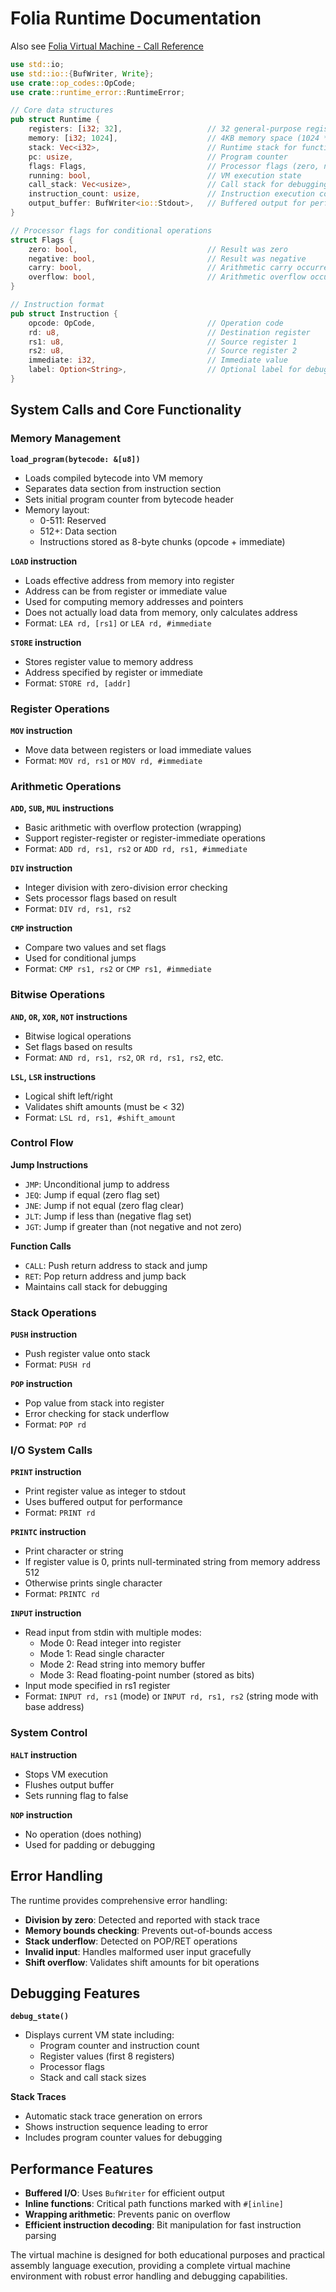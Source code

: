 # Folia Runtime Documentation

Also see [Folia Virtual Machine - Call Reference](register_architecture.md)

```rust
use std::io;
use std::io::{BufWriter, Write};
use crate::op_codes::OpCode;
use crate::runtime_error::RuntimeError;

// Core data structures
pub struct Runtime {
    registers: [i32; 32],                   // 32 general-purpose registers
    memory: [i32; 1024],                    // 4KB memory space (1024 * 4 bytes)
    stack: Vec<i32>,                        // Runtime stack for function calls
    pc: usize,                              // Program counter
    flags: Flags,                           // Processor flags (zero, negative, carry, overflow)
    running: bool,                          // VM execution state
    call_stack: Vec<usize>,                 // Call stack for debugging
    instruction_count: usize,               // Instruction execution counter
    output_buffer: BufWriter<io::Stdout>,   // Buffered output for performance
}

// Processor flags for conditional operations
struct Flags {
    zero: bool,                             // Result was zero
    negative: bool,                         // Result was negative
    carry: bool,                            // Arithmetic carry occurred
    overflow: bool,                         // Arithmetic overflow occurred
}

// Instruction format
pub struct Instruction {
    opcode: OpCode,                         // Operation code
    rd: u8,                                 // Destination register
    rs1: u8,                                // Source register 1
    rs2: u8,                                // Source register 2
    immediate: i32,                         // Immediate value
    label: Option<String>,                  // Optional label for debugging
}
```


## System Calls and Core Functionality

### Memory Management

**`load_program(bytecode: &[u8])`**
- Loads compiled bytecode into VM memory
- Separates data section from instruction section
- Sets initial program counter from bytecode header
- Memory layout:
    - 0-511: Reserved
    - 512+: Data section
    - Instructions stored as 8-byte chunks (opcode + immediate)

**`LOAD` instruction**
- Loads effective address from memory into register
- Address can be from register or immediate value
- Used for computing memory addresses and pointers
- Does not actually load data from memory, only calculates address
- Format: `LEA rd, [rs1]` or `LEA rd, #immediate`

**`STORE` instruction**
- Stores register value to memory address
- Address specified by register or immediate
- Format: `STORE rd, [addr]`

### Register Operations

**`MOV` instruction**
- Move data between registers or load immediate values
- Format: `MOV rd, rs1` or `MOV rd, #immediate`

### Arithmetic Operations

**`ADD`, `SUB`, `MUL` instructions**
- Basic arithmetic with overflow protection (wrapping)
- Support register-register or register-immediate operations
- Format: `ADD rd, rs1, rs2` or `ADD rd, rs1, #immediate`

**`DIV` instruction**
- Integer division with zero-division error checking
- Sets processor flags based on result
- Format: `DIV rd, rs1, rs2`

**`CMP` instruction**
- Compare two values and set flags
- Used for conditional jumps
- Format: `CMP rs1, rs2` or `CMP rs1, #immediate`

### Bitwise Operations

**`AND`, `OR`, `XOR`, `NOT` instructions**
- Bitwise logical operations
- Set flags based on results
- Format: `AND rd, rs1, rs2`, `OR rd, rs1, rs2`, etc.

**`LSL`, `LSR` instructions**
- Logical shift left/right
- Validates shift amounts (must be < 32)
- Format: `LSL rd, rs1, #shift_amount`

### Control Flow

**Jump Instructions**
- `JMP`: Unconditional jump to address
- `JEQ`: Jump if equal (zero flag set)
- `JNE`: Jump if not equal (zero flag clear)
- `JLT`: Jump if less than (negative flag set)
- `JGT`: Jump if greater than (not negative and not zero)

**Function Calls**
- `CALL`: Push return address to stack and jump
- `RET`: Pop return address and jump back
- Maintains call stack for debugging

### Stack Operations

**`PUSH` instruction**
- Push register value onto stack
- Format: `PUSH rd`

**`POP` instruction**
- Pop value from stack into register
- Error checking for stack underflow
- Format: `POP rd`

### I/O System Calls

**`PRINT` instruction**
- Print register value as integer to stdout
- Uses buffered output for performance
- Format: `PRINT rd`

**`PRINTC` instruction**
- Print character or string
- If register value is 0, prints null-terminated string from memory address 512
- Otherwise prints single character
- Format: `PRINTC rd`

**`INPUT` instruction**
- Read input from stdin with multiple modes:
    - Mode 0: Read integer into register
    - Mode 1: Read single character
    - Mode 2: Read string into memory buffer
    - Mode 3: Read floating-point number (stored as bits)
- Input mode specified in rs1 register
- Format: `INPUT rd, rs1` (mode) or `INPUT rd, rs1, rs2` (string mode with base address)

### System Control

**`HALT` instruction**
- Stops VM execution
- Flushes output buffer
- Sets running flag to false

**`NOP` instruction**
- No operation (does nothing)
- Used for padding or debugging

## Error Handling

The runtime provides comprehensive error handling:
- **Division by zero**: Detected and reported with stack trace
- **Memory bounds checking**: Prevents out-of-bounds access
- **Stack underflow**: Detected on POP/RET operations
- **Invalid input**: Handles malformed user input gracefully
- **Shift overflow**: Validates shift amounts for bit operations

## Debugging Features

**`debug_state()`**
- Displays current VM state including:
    - Program counter and instruction count
    - Register values (first 8 registers)
    - Processor flags
    - Stack and call stack sizes

**Stack Traces**
- Automatic stack trace generation on errors
- Shows instruction sequence leading to error
- Includes program counter values for debugging

## Performance Features

- **Buffered I/O**: Uses `BufWriter` for efficient output
- **Inline functions**: Critical path functions marked with `#[inline]`
- **Wrapping arithmetic**: Prevents panic on overflow
- **Efficient instruction decoding**: Bit manipulation for fast instruction parsing

The virtual machine is designed for both educational purposes and
practical assembly language execution, providing a complete virtual
machine environment with robust error handling and debugging capabilities.